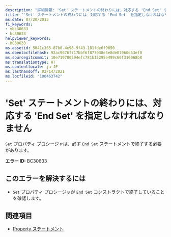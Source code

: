 ```yaml
---
description: "詳細情報: 'Set' ステートメントの終わりには、対応する 'End Set' を指定しなければなりません"
title: "'Set' ステートメントの終わりには、対応する 'End Set' を指定しなければなりません"
ms.date: 07/20/2015
f1_keywords:
- vbc30633
- bc30633
helpviewer_keywords:
- BC30633
ms.assetid: 5041c365-87b0-4e98-9f43-181fde6f9650
ms.openlocfilehash: 92ac9676f717bbf6f877038e5e8de07960d53ef0
ms.sourcegitcommit: 10e719780594efc781b15295e499c66f316068b8
ms.translationtype: HT
ms.contentlocale: ja-JP
ms.lasthandoff: 02/14/2021
ms.locfileid: "100463742"
---
```

# <a name="set-statement-must-end-with-a-matching-end-set"></a>'Set' ステートメントの終わりには、対応する 'End Set' を指定しなければなりません

`Set` プロパティ プロシージャは、必ず `End Set` ステートメントで終了する必要があります。  
  
 **エラー ID:** BC30633  
  
## <a name="to-correct-this-error"></a>このエラーを解決するには  
  
- `Set` プロパティ プロシージャが `End Set` コンストラクトで終了していることを確認します。  
  
## <a name="see-also"></a>関連項目

- [Property ステートメント](../language-reference/statements/property-statement.md)
